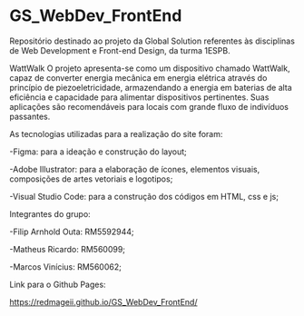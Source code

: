 # GS_WebDev_FrontEnd
Repositório destinado ao projeto da Global Solution referentes às disciplinas de Web Development e Front-end Design, da turma 1ESPB.

WattWalk
O projeto apresenta-se como um dispositivo chamado WattWalk, capaz de converter energia mecânica em energia elétrica através do princípio de piezoeletricidade, armazendando a energia em baterias de alta eficiência e capacidade para alimentar dispositivos pertinentes. Suas aplicações são recomendáveis para locais com grande fluxo de indivíduos passantes.

As tecnologias utilizadas para a realização do site foram:

-Figma: para a ideação e construção do layout;

-Adobe Illustrator: para a elaboração de ícones, elementos visuais, composições de artes vetoriais e logotipos;  

-Visual Studio Code: para a construção dos códigos em HTML, css e js;

Integrantes do grupo:

-Filip Arnhold Outa: RM5592944;

-Matheus Ricardo: RM560099;

-Marcos Vinícius: RM560062;

Link para o Github Pages:

https://redmageii.github.io/GS_WebDev_FrontEnd/